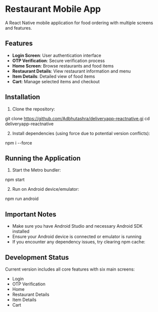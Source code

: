 # Restaurant Mobile App

A React Native mobile application for food ordering with multiple screens and features.

## Features

- **Login Screen**: User authentication interface
- **OTP Verification**: Secure verification process
- **Home Screen**: Browse restaurants and food items
- **Restaurant Details**: View restaurant information and menu
- **Item Details**: Detailed view of food items
- **Cart**: Manage selected items and checkout

## Installation

1. Clone the repository:

git clone https://github.com/Adbhutashra/deliveryapp-reactnative.gi
cd deliveryapp-reactnative

2. Install dependencies (using force due to potential version conflicts):

npm i --force


## Running the Application

1. Start the Metro bundler:

npm start

2. Run on Android device/emulator:

npm run android


## Important Notes

- Make sure you have Android Studio and necessary Android SDK installed
- Ensure your Android device is connected or emulator is running
- If you encounter any dependency issues, try clearing npm cache:


## Development Status

Current version includes all core features with six main screens:
- Login
- OTP Verification
- Home
- Restaurant Details
- Item Details
- Cart
